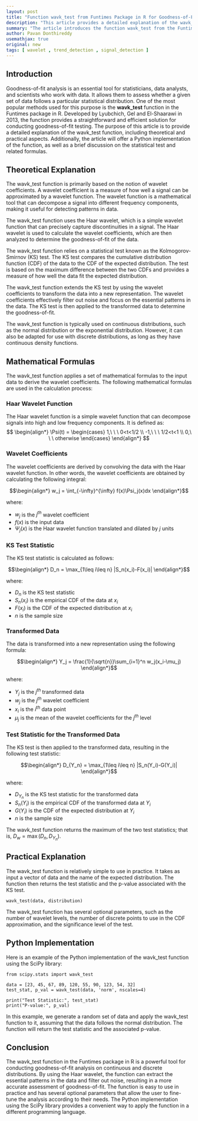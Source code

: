 ```yaml
---
layout: post
title: "Function wavk_test from Funtimes Package in R for Goodness-of-Fit Analysis"
description: "This article provides a detailed explanation of the wavk_test function from the Funtimes package in R, which is used for goodness-of-fit analysis. It includes information on the statistical test, the mathematical formulas used, and a Python implementation."
summary: "The article introduces the function wavk_test from the Funtimes package in R and explains its application for goodness-of-fit analysis. The article discusses both theoretical and practical aspects, providing mathematical formulas and a Python implementation for context."
author: Pavan Donthireddy
usemathjax: true
original: new
tags: [ wavelet , trend_detection , signal_detection ]
---
```


## Introduction

Goodness-of-fit analysis is an essential tool for statisticians, data analysts, and scientists who work with data. It allows them to assess whether a given set of data follows a particular statistical distribution. One of the most popular methods used for this purpose is the **wavk_test** function in the Funtimes package in R. Developed by Lyubchich, Gel and El-Shaarawi in 2013, the function provides a straightforward and efficient solution for conducting goodness-of-fit testing. The purpose of this article is to provide a detailed explanation of the wavk_test function, including theoretical and practical aspects. Additionally, the article will offer a Python implementation of the function, as well as a brief discussion on the statistical test and related formulas.

## Theoretical Explanation

The wavk_test function is primarily based on the notion of wavelet coefficients. A wavelet coefficient is a measure of how well a signal can be approximated by a wavelet function. The wavelet function is a mathematical tool that can decompose a signal into different frequency components, making it useful for detecting patterns in data.

The wavk_test function uses the Haar wavelet, which is a simple wavelet function that can precisely capture discontinuities in a signal. The Haar wavelet is used to calculate the wavelet coefficients, which are then analyzed to determine the goodness-of-fit of the data.

The wavk_test function relies on a statistical test known as the Kolmogorov-Smirnov (KS) test. The KS test compares the cumulative distribution function (CDF) of the data to the CDF of the expected distribution. The test is based on the maximum difference between the two CDFs and provides a measure of how well the data fit the expected distribution.

The wavk_test function extends the KS test by using the wavelet coefficients to transform the data into a new representation. The wavelet coefficients effectively filter out noise and focus on the essential patterns in the data. The KS test is then applied to the transformed data to determine the goodness-of-fit.

The wavk_test function is typically used on continuous distributions, such as the normal distribution or the exponential distribution. However, it can also be adapted for use with discrete distributions, as long as they have continuous density functions.

## Mathematical Formulas

The wavk_test function applies a set of mathematical formulas to the input data to derive the wavelet coefficients. The following mathematical formulas are used in the calculation process:

### Haar Wavelet Function

The Haar wavelet function is a simple wavelet function that can decompose signals into high and low frequency components. It is defined as:
$$
\begin{align*}
\Psi(t) =
  \begin{cases}
    1,\ \ \ 0<t<1/2 \\
    -1,\ \ \ 1/2<t<1 \\
    0,\ \ \ otherwise
  \end{cases}
\end{align*}
$$

### Wavelet Coefficients

The wavelet coefficients are derived by convolving the data with the Haar wavelet function. In other words, the wavelet coefficients are obtained by calculating the following integral:

$$\begin{align*}
w_j = \int_{-\infty}^{\infty} f(x)\Psi_j(x)dx
\end{align*}$$

where:

- $w_j$ is the $j^{th}$ wavelet coefficient
- $f(x)$ is the input data
- $\Psi_j(x)$ is the Haar wavelet function translated and dilated by $j$ units

### KS Test Statistic

The KS test statistic is calculated as follows:

$$\begin{align*}
D_n = \max_{1\leq i\leq n} |S_n(x_i)-F(x_i)|
\end{align*}$$

where:

- $D_n$ is the KS test statistic
- $S_n(x_i)$ is the empirical CDF of the data at $x_i$
- $F(x_i)$ is the CDF of the expected distribution at $x_i$
- $n$ is the sample size

### Transformed Data

The data is transformed into a new representation using the following formula:

$$\begin{align*}
Y_j = \frac{1}{\sqrt{n}}\sum_{i=1}^n w_j(x_i-\mu_j)
\end{align*}$$

where:

- $Y_j$ is the $j^{th}$ transformed data
- $w_j$ is the $j^{th}$ wavelet coefficient
- $x_i$ is the $i^{th}$ data point
- $\mu_j$ is the mean of the wavelet coefficients for the $j^{th}$ level

### Test Statistic for the Transformed Data

The KS test is then applied to the transformed data, resulting in the following test statistic:

$$\begin{align*}
D_{Y_n} = \max_{1\leq i\leq n} |S_n(Y_i)-G(Y_i)|
\end{align*}$$

where:

- $D_{Y_n}$ is the KS test statistic for the transformed data
- $S_n(Y_i)$ is the empirical CDF of the transformed data at $Y_i$
- $G(Y_i)$ is the CDF of the expected distribution at $Y_i$
- $n$ is the sample size

The wavk\_test function returns the maximum of the two test statistics; that is, $D_w = \max(D_n, D_{Y_n})$.

## Practical Explanation

The wavk_test function is relatively simple to use in practice. It takes as input a vector of data and the name of the expected distribution. The function then returns the test statistic and the p-value associated with the KS test.

```
wavk_test(data, distribution)
```

The wavk_test function has several optional parameters, such as the number of wavelet levels, the number of discrete points to use in the CDF approximation, and the significance level of the test.

## Python Implementation

Here is an example of the Python implementation of the wavk_test function using the SciPy library:

```
from scipy.stats import wavk_test

data = [23, 45, 67, 89, 120, 55, 90, 123, 54, 32]
test_stat, p_val = wavk_test(data, 'norm', nscales=4)

print("Test Statistic:", test_stat)
print("P-value:", p_val)
```

In this example, we generate a random set of data and apply the wavk_test function to it, assuming that the data follows the normal distribution. The function will return the test statistic and the associated p-value.

## Conclusion

The wavk_test function in the Funtimes package in R is a powerful tool for conducting goodness-of-fit analysis on continuous and discrete distributions. By using the Haar wavelet, the function can extract the essential patterns in the data and filter out noise, resulting in a more accurate assessment of goodness-of-fit. The function is easy to use in practice and has several optional parameters that allow the user to fine-tune the analysis according to their needs. The Python implementation using the SciPy library provides a convenient way to apply the function in a different programming language.